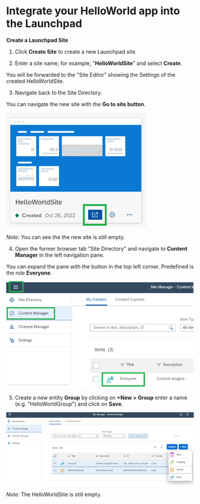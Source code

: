 # Integrate your HelloWorld app into the Launchpad

**Create a Launchpad Site**
  
1. Click **Create Site** to create a new Launchpad site.

2. Enter a site name, for example, "**HelloWorldSite**" and select **Create**.

You will be forwarded to the "Site Editor" showing the Settings of the created HelloWorldSite.

3. Navigate back to the Site Directory.
  
You can navigate the new site with the **Go to site button**.
  
![](../images/Go_to_site.png)
  
*Note:* You can see the the new site is still empty.

4. Open the former browser tab "Site Directory" and navigate to **Content Manager** in the left navigation pane.

You can expand the pane with the button in the top left corner. Predefined is the role **Everyone**.

![](../images/Expand_pane.png) 
 
5. Create a new entity **Group** by clicking on **+New > Group** enter a name (e.g. "HelloWorldGroup") and click on **Save**. 

![](../images/Group.png) 
  
*Note:* The HelloWorldSite is still empty.

